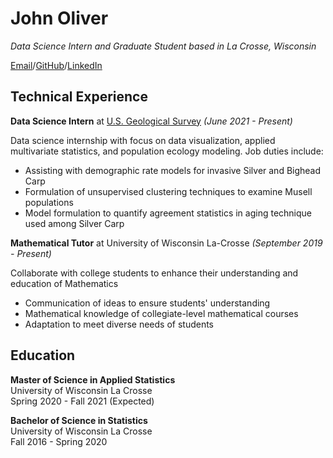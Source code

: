 # John Oliver

_Data Science Intern and Graduate Student based in La Crosse, Wisconsin_

[Email](mailto:oliver.john@uwlax.edu)/[GitHub](https://github.com/oliverjohnw)/[LinkedIn](https://www.linkedin.com/in/john-oliver-76508519a/)

## Technical Experience

**Data Science Intern** at [U.S. Geological Survey](https://www.usgs.gov/) _(June 2021 - Present)_ <br>

Data science internship with focus on data visualization, applied multivariate statistics, and population ecology modeling. Job duties include:
 -  Assisting with demographic rate models for invasive Silver and Bighead Carp
 -  Formulation of unsupervised clustering techniques to examine Musell populations
 -  Model formulation to quantify agreement statistics in aging technique used among Silver Carp
 
**Mathematical Tutor** at University of Wisconsin La-Crosse _(September 2019 - Present)_<br>

Collaborate with college students to enhance their understanding and education of Mathematics
 - Communication of ideas to ensure students' understanding
 - Mathematical knowledge of collegiate-level mathematical courses
 - Adaptation to meet diverse needs of students

## Education

**Master of Science in Applied Statistics** <br>
University of Wisconsin La Crosse <br>
Spring 2020 - Fall 2021 (Expected)

**Bachelor of Science in Statistics** <br>
University of Wisconsin La Crosse <br>
Fall 2016 - Spring 2020 
